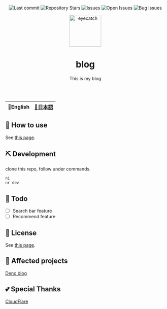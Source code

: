 <div align="center">

![Last commit](https://img.shields.io/github/last-commit/Comamoca/blog?style=flat-square)
![Repository Stars](https://img.shields.io/github/stars/Comamoca/blog?style=flat-square)
![Issues](https://img.shields.io/github/issues/Comamoca/blog?style=flat-square)
![Open Issues](https://img.shields.io/github/issues-raw/Comamoca/blog?style=flat-square)
![Bug Issues](https://img.shields.io/github/issues/Comamoca/blog/bug?style=flat-square)

<img src="https://emoji2svg.deno.dev/api/🦊" alt="eyecatch" height="100">

# blog

This is my blog

<br>
<br>


</div>

<table>
  <thead>
    <tr>
      <th style="text-align:center">🍔English</th>
      <th style="text-align:center"><a href="README.ja.md">🍡日本語</a></th>
    </tr>
  </thead>
</table>

<div align="center">

</div>

## 🚀 How to use

See [this page](https://comamoca.pages.dev).

## ⛏️   Development

clone this repo, follow under commands.

```sh
ni
nr dev
```
## 📝 Todo

- [ ] Search bar feature
- [ ] Recommend feature

## 📜 License

See [this page](https://comamoca.pages.dev/info).

## 👏 Affected projects

[Deno blog](https://deno.land/x/blog@0.5.0)

## 💕 Special Thanks

[CloudFlare](https://www.cloudflare.com/)

